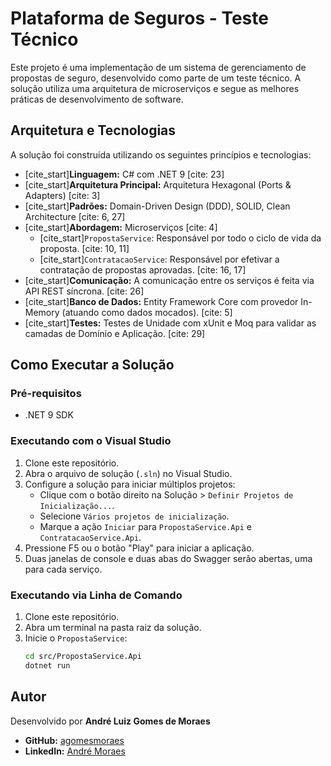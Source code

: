 # Plataforma de Seguros - Teste Técnico

Este projeto é uma implementação de um sistema de gerenciamento de propostas de seguro, desenvolvido como parte de um teste técnico. A solução utiliza uma arquitetura de microserviços e segue as melhores práticas de desenvolvimento de software.

## Arquitetura e Tecnologias

A solução foi construída utilizando os seguintes princípios e tecnologias:

- [cite_start]**Linguagem:** C# com .NET 9 [cite: 23]
- [cite_start]**Arquitetura Principal:** Arquitetura Hexagonal (Ports & Adapters) [cite: 3]
- [cite_start]**Padrões:** Domain-Driven Design (DDD), SOLID, Clean Architecture [cite: 6, 27]
- [cite_start]**Abordagem:** Microserviços [cite: 4]
  - [cite_start]`PropostaService`: Responsável por todo o ciclo de vida da proposta. [cite: 10, 11]
  - [cite_start]`ContratacaoService`: Responsável por efetivar a contratação de propostas aprovadas. [cite: 16, 17]
- [cite_start]**Comunicação:** A comunicação entre os serviços é feita via API REST síncrona. [cite: 26]
- [cite_start]**Banco de Dados:** Entity Framework Core com provedor In-Memory (atuando como dados mocados). [cite: 5]
- [cite_start]**Testes:** Testes de Unidade com xUnit e Moq para validar as camadas de Domínio e Aplicação. [cite: 29]

## Como Executar a Solução

### Pré-requisitos
- .NET 9 SDK

### Executando com o Visual Studio
1. Clone este repositório.
2. Abra o arquivo de solução (`.sln`) no Visual Studio.
3. Configure a solução para iniciar múltiplos projetos:
   - Clique com o botão direito na Solução > `Definir Projetos de Inicialização...`.
   - Selecione `Vários projetos de inicialização`.
   - Marque a ação `Iniciar` para `PropostaService.Api` e `ContratacaoService.Api`.
4. Pressione F5 ou o botão "Play" para iniciar a aplicação.
5. Duas janelas de console e duas abas do Swagger serão abertas, uma para cada serviço.

### Executando via Linha de Comando
1. Clone este repositório.
2. Abra um terminal na pasta raiz da solução.
3. Inicie o `PropostaService`:
   ```bash
   cd src/PropostaService.Api
   dotnet run

## Autor

Desenvolvido por **André Luiz Gomes de Moraes**

- **GitHub:** [agomesmoraes](https://github.com/agomesmoraes)
- **LinkedIn:** [André Moraes](https://www.linkedin.com/in/andr%C3%A9-moraes-68819718/)